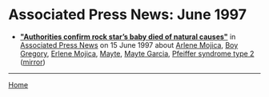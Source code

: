 # Associated Press News: June 1997

 - [**"Authorities confirm rock star’s baby died of natural causes"**](https://apnews.com/a34eb1b4bd83629fa6450e237a49cfbb) in [Associated Press News](https://www.apnews.com/) on 15 June 1997 about [Arlene Mojica](https://bjmdotnet.github.io/pr1nc3/topics/arlene-mojica/), [Boy Gregory](https://bjmdotnet.github.io/pr1nc3/topics/boy-gregory/), [Erlene Mojica](https://bjmdotnet.github.io/pr1nc3/topics/erlene-mojica/), [Mayte](https://bjmdotnet.github.io/pr1nc3/topics/mayte/), [Mayte Garcia](https://bjmdotnet.github.io/pr1nc3/topics/mayte-garcia/), [Pfeiffer syndrome type 2](https://bjmdotnet.github.io/pr1nc3/topics/pfeiffer-syndrome-type-2/) ([mirror](https://web.archive.org/web/*/https://apnews.com/a34eb1b4bd83629fa6450e237a49cfbb))

----

[Home](./)

